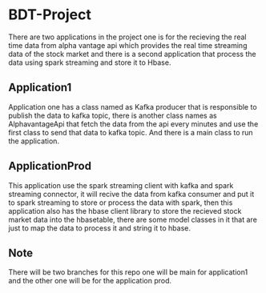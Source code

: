 # BDT-Project
There are two applications in the project one is for the recieving the real time data from alpha vantage api which provides the real time streaming data of the stock market and there is a second application that process the data using spark streaming and store it to Hbase.
## Application1
Application one has a class named as Kafka producer that is responsible to publish the data to kafka topic, there is another class names as AlphavantageApi that fetch the data from the api every minutes and use the first class to send that data to kafka topic. And there is a main class to run the application.

## ApplicationProd
This application use the spark streaming client with kafka and spark streaming connector, it will recive the data from kafka consumer and put it to spark streaming to store or process the data with spark, then this application also has the hbase client library to store the recieved stock market data into the hbasetable, there are some model classes in it that are just to map the data to process it and string it to hbase.

## Note
There will be two branches for this repo one will be main for application1 and the other one will be for the application prod.

